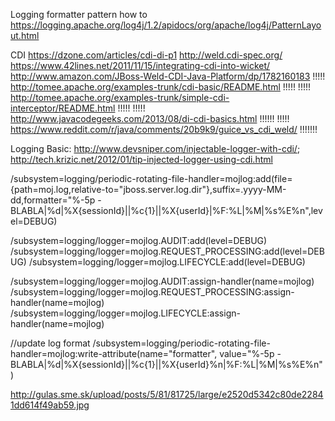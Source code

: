Logging formatter pattern how to
https://logging.apache.org/log4j/1.2/apidocs/org/apache/log4j/PatternLayout.html


CDI
https://dzone.com/articles/cdi-di-p1
http://weld.cdi-spec.org/
https://www.42lines.net/2011/11/15/integrating-cdi-into-wicket/
http://www.amazon.com/JBoss-Weld-CDI-Java-Platform/dp/1782160183
!!!!! http://tomee.apache.org/examples-trunk/cdi-basic/README.html !!!!!
!!!!! http://tomee.apache.org/examples-trunk/simple-cdi-interceptor/README.html !!!!!
!!!!! http://www.javacodegeeks.com/2013/08/di-cdi-basics.html !!!!!!
!!!!! https://www.reddit.com/r/java/comments/20b9k9/guice_vs_cdi_weld/ !!!!!!!

Logging
Basic: http://www.devsniper.com/injectable-logger-with-cdi/; http://tech.krizic.net/2012/01/tip-injected-logger-using-cdi.html

/subsystem=logging/periodic-rotating-file-handler=mojlog:add(file={path=moj.log,relative-to="jboss.server.log.dir"},suffix=.yyyy-MM-dd,formatter="%-5p - BLABLA|%d|%X{sessionId}||%c{1}||%X{userId}|%F:%L|%M|%s%E%n",level=DEBUG)

/subsystem=logging/logger=mojlog.AUDIT:add(level=DEBUG)
/subsystem=logging/logger=mojlog.REQUEST_PROCESSING:add(level=DEBUG)
/subsystem=logging/logger=mojlog.LIFECYCLE:add(level=DEBUG)

/subsystem=logging/logger=mojlog.AUDIT:assign-handler(name=mojlog)
/subsystem=logging/logger=mojlog.REQUEST_PROCESSING:assign-handler(name=mojlog)
/subsystem=logging/logger=mojlog.LIFECYCLE:assign-handler(name=mojlog)

//update log format
/subsystem=logging/periodic-rotating-file-handler=mojlog:write-attribute(name="formatter", value="%-5p - BLABLA|%d|%X{sessionId}||%c{1}||%X{userId}%n|%F:%L|%M|%s%E%n") 

http://gulas.sme.sk/upload/posts/5/81/81725/large/e2520d5342c80de22841dd614f49ab59.jpg
